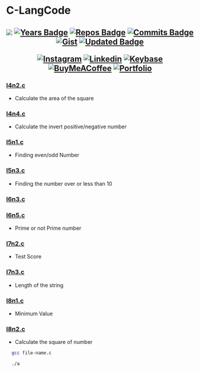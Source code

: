 # C-LangCode
<h2 align="center">

[![](https://komarev.com/ghpvc/?username=jeffersonfed&label=Profile%20Visits&color=blue&style=flat)](#top)
[![Years Badge](https://badges.pufler.dev/years/jeffersonfed?&label=Years&color=blue&icon=5&pretty=false&style=flat)](#top)
[![Repos Badge](https://badges.pufler.dev/repos/jeffersonfed?&label=Repo&color=blue&icon=5&pretty=false&style=flat)](#top)
[![Commits Badge](https://badges.pufler.dev/commits/all/jeffersonfed?&label=Overall%20Commits&color=blue&icon=5&pretty=false&style=flat)](#top)
[![Gist](https://badges.pufler.dev/gists/jeffersonfed?&label=Gist&color=blue&icon=5&pretty=false&style=flat)](https://gist.github.com/jeffersonfed)
[![Updated Badge](https://badges.pufler.dev/updated/jeffersonfed/C-LangCode?&label=Last%20Updated&color=blue&icon=5&pretty=false&style=flat)](#top)


<!-- ## 🌐 Socials: -->
[![Instagram](https://img.shields.io/badge/Instagram-%23E4405F.svg?style=flat&logo=Instagram&logoColor=white)](https://www.instagram.com/ritchmi.shl) 
[![Linkedin](https://img.shields.io/badge/LinkedIn-0077B5?style=flat&logo=linkedin&logoColor=white)](https://linkedin.com/in/jeffersonfed)
[![Keybase](https://img.shields.io/badge/Keybase-black?style=flat&logo=keybase&logoColor=orange)](https://keybase.io/jeffersonfed/)
[![BuyMeACoffee](https://img.shields.io/badge/Support%20Me-ffdd00?style=flat&logo=buy-me-a-coffee&logoColor=black)](https://buymeacoffee.com/jeffersonfed)
[![Portfolio](https://img.shields.io/badge/My%20Portfolio-dfe6e9?&logoColor=white)](https://jeffersonrj.vercel.app)

</h2>

### [l4n2.c](/../../../../jeffersonfed/C-LangCode/blob/main/l4n2.c)
- Calculate the area of the square

### [l4n4.c](/../../../../jeffersonfed/C-LangCode/blob/main/l4n4.c)
- Calculate the invert positive/negative number

### [l5n1.c](/../../../../jeffersonfed/C-LangCode/blob/main/l5n1.c)
- Finding even/odd Number

### [l5n3.c](/../../../../jeffersonfed/C-LangCode/blob/main/l5n3.c)
- Finding the number over or less than 10

### [l6n3.c](/../../../../jeffersonfed/C-LangCode/blob/main/l6n3.c)

### [l6n5.c](/../../../../jeffersonfed/C-LangCode/blob/main/l6n5.c)
- Prime or not Prime number

### [l7n2.c](/../../../../jeffersonfed/C-LangCode/blob/main/l7n2.c)
- Test Score

### [l7n3.c](/../../../../jeffersonfed/C-LangCode/blob/main/l7n3.c)
- Length of the string

### [l8n1.c](/../../../../jeffersonfed/C-LangCode/blob/main/l8n1.c)
- Minimum Value

### [l8n2.c](/../../../../jeffersonfed/C-LangCode/blob/main/l8n2.c)
- Calculate the square of number

```bash
  gcc file-name.c
```
```bash
  ./a
```